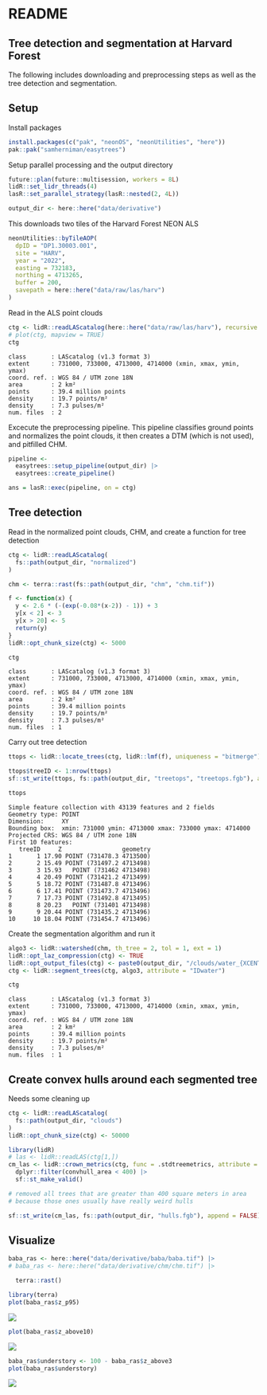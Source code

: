 # README


## Tree detection and segmentation at Harvard Forest

The following includes downloading and preprocessing steps as well as
the tree detection and segmentation.

## Setup

Install packages

``` r
install.packages(c("pak", "neonOS", "neonUtilities", "here"))
pak::pak("samherniman/easytrees")
```

Setup parallel processing and the output directory

``` r
future::plan(future::multisession, workers = 8L)
lidR::set_lidr_threads(4)
lasR::set_parallel_strategy(lasR::nested(2, 4L))
```

``` r
output_dir <- here::here("data/derivative")
```

This downloads two tiles of the Harvard Forest NEON ALS

``` r
neonUtilities::byTileAOP(
  dpID = "DP1.30003.001",
  site = "HARV",
  year = "2022",
  easting = 732183,
  northing = 4713265,
  buffer = 200,
  savepath = here::here("data/raw/las/harv")
)
```

Read in the ALS point clouds

``` r
ctg <- lidR::readLAScatalog(here::here("data/raw/las/harv"), recursive = TRUE)
# plot(ctg, mapview = TRUE)
ctg
```

    class       : LAScatalog (v1.3 format 3)
    extent      : 731000, 733000, 4713000, 4714000 (xmin, xmax, ymin, ymax)
    coord. ref. : WGS 84 / UTM zone 18N 
    area        : 2 km²
    points      : 39.4 million points
    density     : 19.7 points/m²
    density     : 7.3 pulses/m²
    num. files  : 2 

Excecute the preprocessing pipeline. This pipeline classifies ground
points and normalizes the point clouds, it then creates a DTM (which is
not used), and pitfilled CHM.

``` r
pipeline <- 
  easytrees::setup_pipeline(output_dir) |> 
  easytrees::create_pipeline()

ans = lasR::exec(pipeline, on = ctg)
```

## Tree detection

Read in the normalized point clouds, CHM, and create a function for tree
detection

``` r
ctg <- lidR::readLAScatalog(
  fs::path(output_dir, "normalized")
)

chm <- terra::rast(fs::path(output_dir, "chm", "chm.tif"))

f <- function(x) {
  y <- 2.6 * (-(exp(-0.08*(x-2)) - 1)) + 3
  y[x < 2] <- 3
  y[x > 20] <- 5
  return(y)
}
lidR::opt_chunk_size(ctg) <- 5000
```

``` r
ctg
```

    class       : LAScatalog (v1.3 format 3)
    extent      : 731000, 733000, 4713000, 4714000 (xmin, xmax, ymin, ymax)
    coord. ref. : WGS 84 / UTM zone 18N 
    area        : 2 km²
    points      : 39.4 million points
    density     : 19.7 points/m²
    density     : 7.3 pulses/m²
    num. files  : 1 

Carry out tree detection

``` r
ttops <- lidR::locate_trees(ctg, lidR::lmf(f), uniqueness = "bitmerge")
```

``` r
ttops$treeID <- 1:nrow(ttops)
sf::st_write(ttops, fs::path(output_dir, "treetops", "treetops.fgb"), append = FALSE)
```

``` r
ttops
```

    Simple feature collection with 43139 features and 2 fields
    Geometry type: POINT
    Dimension:     XY
    Bounding box:  xmin: 731000 ymin: 4713000 xmax: 733000 ymax: 4714000
    Projected CRS: WGS 84 / UTM zone 18N
    First 10 features:
       treeID     Z                 geometry
    1       1 17.90 POINT (731478.3 4713500)
    2       2 15.49 POINT (731497.2 4713498)
    3       3 15.93   POINT (731462 4713498)
    4       4 20.49 POINT (731421.2 4713499)
    5       5 18.72 POINT (731487.8 4713496)
    6       6 17.41 POINT (731473.7 4713496)
    7       7 17.73 POINT (731492.8 4713495)
    8       8 20.23   POINT (731401 4713498)
    9       9 20.44 POINT (731435.2 4713496)
    10     10 18.04 POINT (731454.7 4713496)

Create the segmentation algorithm and run it

``` r
algo3 <- lidR::watershed(chm, th_tree = 2, tol = 1, ext = 1)
lidR::opt_laz_compression(ctg) <- TRUE
lidR::opt_output_files(ctg) <- paste0(output_dir, "/clouds/water_{XCENTER}_{YCENTER}_d")
ctg <- lidR::segment_trees(ctg, algo3, attribute = "IDwater")
```

``` r
ctg
```

    class       : LAScatalog (v1.3 format 3)
    extent      : 731000, 733000, 4713000, 4714000 (xmin, xmax, ymin, ymax)
    coord. ref. : WGS 84 / UTM zone 18N 
    area        : 2 km²
    points      : 39.4 million points
    density     : 19.7 points/m²
    density     : 7.3 pulses/m²
    num. files  : 1 

## Create convex hulls around each segmented tree

Needs some cleaning up

``` r
ctg <- lidR::readLAScatalog(
  fs::path(output_dir, "clouds")
)
lidR::opt_chunk_size(ctg) <- 50000
```

``` r
library(lidR)
# las <- lidR::readLAS(ctg[1,])
cm_las <- lidR::crown_metrics(ctg, func = .stdtreemetrics, attribute = "IDwater", geom = "concave") |> 
  dplyr::filter(convhull_area < 400) |> 
  sf::st_make_valid()
```

``` r
# removed all trees that are greater than 400 square meters in area
# because those ones usually have really weird hulls
```

``` r
sf::st_write(cm_las, fs::path(output_dir, "hulls.fgb"), append = FALSE)
```

## Visualize

``` r
baba_ras <- here::here("data/derivative/baba/baba.tif") |> 
# baba_ras <- here::here("data/derivative/chm/chm.tif") |> 

  terra::rast()
```

``` r
library(terra)
plot(baba_ras$z_p95)
```

![](readme_files/figure-commonmark/unnamed-chunk-17-1.png)

``` r
plot(baba_ras$z_above10)
```

![](readme_files/figure-commonmark/unnamed-chunk-17-2.png)

``` r
baba_ras$understory <- 100 - baba_ras$z_above3
plot(baba_ras$understory)
```

![](readme_files/figure-commonmark/unnamed-chunk-17-3.png)
